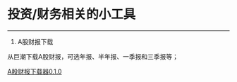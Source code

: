 # 投资/财务相关的小工具
---

1. A股财报下载

从巨潮下载A股财报，可选年报、半年报、一季报和三季报等；

[A股财报下载器0.1.0](https://github.com/foodish/FianaceTools/files/1706531/A.0.1.0.zip)